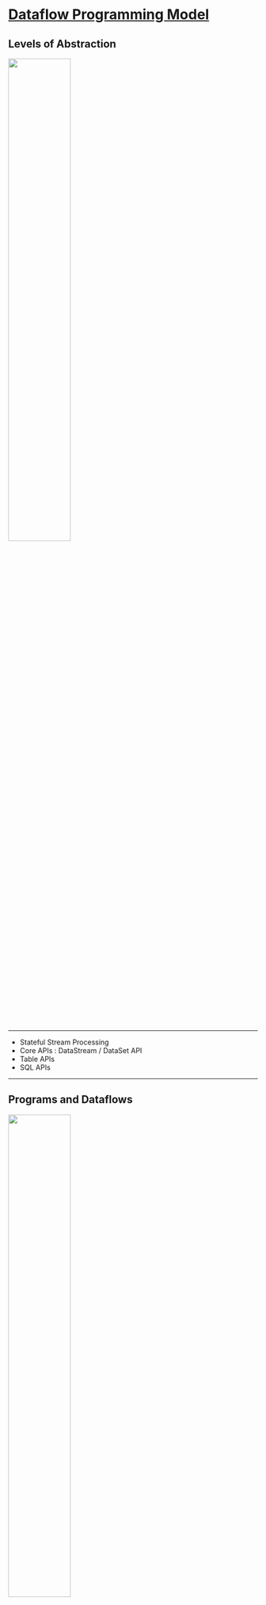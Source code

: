 
# [Dataflow Programming Model](https://ci.apache.org/projects/flink/flink-docs-release-1.9/concepts/programming-model.html#dataflow-programming-model)
 

## Levels of Abstraction
<img src="https://ci.apache.org/projects/flink/flink-docs-release-1.9/fig/levels_of_abstraction.svg" width="50%"  >

***
- Stateful Stream Processing
- Core APIs : DataStream / DataSet API 
- Table APIs
- SQL APIs
***

## Programs and Dataflows
<img src="https://ci.apache.org/projects/flink/flink-docs-release-1.9/fig/program_dataflow.svg" width="50%" >

 streams 和 transformations是flink程序的基本构建块（值得注意的是：在 DataSet API中使用的 DataSets其内部也是streams，）。从概念上将，流就是数据记录的流（可能永无止境），
 transformation 就是一种将一个或多个stream作为输入并输出一个或多个输出的操作（operator）。flink程序在运行的时候会被映射成streams 和 transformation operators的 streaming dataflows。
 每个dataflow 以一个或多个source开始，并以一个或多个sink结束。dataflows 有点类似于DAG图。
 通常，程序中的 transformations 和dataflow中的operators是一一对应的，然后，有时候，一个transformations可能包含多个transformations operator。
 Sources and sinks are documented in the [streaming connectors](https://ci.apache.org/projects/flink/flink-docs-release-1.9/dev/connectors/index.html) 
 and [batch connectors](https://ci.apache.org/projects/flink/flink-docs-release-1.9/dev/batch/connectors.html) docs. Transformations are documented in 
 [DataStream operators](https://ci.apache.org/projects/flink/flink-docs-release-1.9/dev/stream/operators/index.html) 
 and [DataSet transformations](https://ci.apache.org/projects/flink/flink-docs-release-1.9/dev/batch/dataset_transformations.html).


***
## Parallel Dataflows
<img src="https://ci.apache.org/projects/flink/flink-docs-release-1.9/fig/parallel_dataflow.svg" width="50%" >

flink 程序本质上也是并行和分布式的。在程序执行期间，每个stream 会有一个或多个stream partition，每个operator也会有一个或多个operator subtask。这些 operator subtasks之间相互独立，
并且在不同的线程（thread）中执行，甚至可能会在不同的机器或者容器中执行。
程序中  operator subtasks的数量就是 operator 的并行度。stream 的并行度是其产生operator 的并行度。同一个程序不同的算子（operator）可能会有不同的并行度。
- 一些概念
   - stream partitions
   - operator subtasks
   - parallelism 


算子（operators）之间的数据传输有一对一 和 重新分配两种形式： 
- Streams pattern  between two operators 
   - One-to-one streams ：类似于spark的窄依赖（Narrow Dependency）（例如：上图中Source 和map()算子之间的 stream）保持着元素之间的分区和顺序。
   也就是说map()算子的subtask[1] 和source算子的 subtask[1]中 保持着相同的顺序的相同元素。
  
   - Redistributing streams：类似于spark中的宽依赖（Shuffle Dependency）（如上图中 map() 和 keyBy/window 以及keyBy/window 和 Sink之间的stream）会改变stream的分区。每个subtask 根据所选择的transformation 算子将数据发送到
   不同的subtask中。诸如：keyBy()(根据key的hash值重分区)，broadcast(),rebalance()(随机重分区)。
   在重新分配交换（redistribution exchange）情况下，元素之间的顺序仅保留在每对发送和接收的subtask中（ 例如：map()的subtask[1] 和keyBy/window的subtask[2]) // TODO
   因此，在此示例中，保留了每个key内的顺序，但是并行度也确实引入了不确定性，即不同key的聚合结果到达sink 的顺序。
   
   Details about configuring and controlling parallelism can be found in the docs on [parallel execution](https://ci.apache.org/projects/flink/flink-docs-release-1.9/zh/dev/parallel.html).
   
   
## Windows 

流和批处理的聚合事件时有区别的。例如：在stream中，由于stream一般无限（无界的），计算所有的元素是不现实的。相反，stream的聚合（count,sum等）可以由window 限制范围，
比如："求最近5分钟的count "或者“求最近100条元素的和(sum)”

窗口可以由事件时间驱动（每30秒）也可以由事件驱动（每100条记录）。通常可以区分不同类型的窗口，例如：滚动窗口（无重叠），滑动窗口（有重叠），和session窗口（）
<img src="https://ci.apache.org/projects/flink/flink-docs-release-1.9/fig/windows.svg" width="60%" bgcolor="white" >

More window examples can be found in this blog post. More details are in the window docs.


##Time
提到streaming 程序的时间时（例如定义窗口），有以下几种概念可以参考：
 - Event Time：即事件创建的时间，
 - Ingestion time ：事件通过source 算子进入 flink 的时间
 - Processing Time：每个算子执行基于时间的操作的本地时间(？？？是否类似于spark程序 在executor 上的执行时间)
 
 <img src="https://ci.apache.org/projects/flink/flink-docs-release-1.9/fig/event_ingestion_processing_time.svg" width="60%" bgcolor="white">
 
 More details on how to handle time are in the event time docs.




## Stateful Operations





## Checkpoints for Fault Tolerance（容错检查点）
flink通过 stream replay 和 checkpointing 的组合来实现容错。



## Batch on Streaming
flink 把批处理当做是 streaming处理的一种特殊形式，在批处理中，stream是有界的（元素个数有限）。其内部DataSet也是按照 stream 来处理的。因此以上这些适用于streaming 的概念也同样适用于 
batch 处理，除了一下几点之外：
- batch program 的容错不使用checkpoint，它是通过回放整个流来恢复的。由于输入的有界性，这也就称为可能。着虽然增加了恢复的成本但是也同时降低了常规操作的成本，因为它避免了checkpoints。









## TODO 
### Redistributing streams 
###